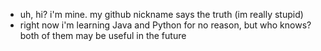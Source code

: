 - uh, hi? i'm mine. my github nickname says the truth (im really stupid)
- right now i'm learning Java and Python for no reason, but who knows? both of them may be useful in the future
